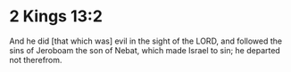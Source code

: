 # 2 Kings 13:2

And he did [that which was] evil in the sight of the LORD, and followed the sins of Jeroboam the son of Nebat, which made Israel to sin; he departed not therefrom.